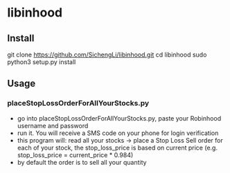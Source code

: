 # libinhood

## Install
git clone https://github.com/SichengLi/libinhood.git
cd libinhood
sudo python3 setup.py install

## Usage
### placeStopLossOrderForAllYourStocks.py
- go into placeStopLossOrderForAllYourStocks.py, paste your Robinhood username and password
- run it. You will receive a SMS code on your phone for login verification
- this program will: read all your stocks -> place a Stop Loss Sell order for each of your stock, the stop_loss_price is based on current price (e.g. stop_loss_price = current_price * 0.984)
- by default the order is to sell all your quantity